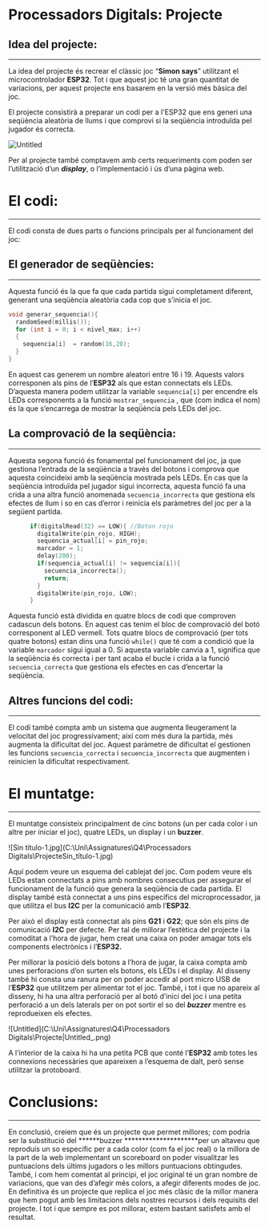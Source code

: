 # Processadors Digitals: Projecte

## Idea del projecte:

---

La idea del projecte és recrear el clàssic joc “******************************Simon says******************************” utilitzant el microcontrolador **********ESP32**********.
Tot i que aquest joc té una gran quantitat de variacions, per aquest projecte ens basarem en la versió més bàsica del joc.

El projecte consistirà a preparar un codi per a l'ESP32 que ens generi una seqüència aleatòria de llums i que comprovi si la seqüència introduïda pel jugador és correcta.

![Untitled]([Pinyazo/Processadors_Digitals_Projecte/Untitled.png](https://github.com/Pinyazo16/Processadors_Digitals_Projecte/blob/main/Pinyazo/Processadors_Digitals_Projecte/Untitled.png))

Per al projecte també comptavem amb certs requeriments com poden ser l’utilització d’un *******display*******, o l’implementació i ús d’una pàgina web.

# El codi:

---

El codi consta de dues parts o funcions principals per al funcionament del joc: 

## El generador de seqüències:

---

Aquesta funció és la que fa que cada partida sigui completament diferent, generant una seqüència aleatòria cada cop que s’inicia el joc.

```cpp
void generar_sequencia(){ 
  randomSeed(millis());
  for (int i = 0; i < nivel_max; i++)
  {
    sequencia[i]  = random(16,20); 
  }
}
```

En aquest cas generem un nombre aleatori entre $16$ i $19$. Aquests valors corresponen als pins de l’**********ESP32********** als que estan connectats els LEDs. D’aquesta manera podem utilitzar la variable `sequencia[i]` per encendre els LEDs corresponents a la funció `mostrar_sequencia` , que (com indica el nom) és la que s’encarrega de mostrar la seqüència pels LEDs del joc.

## La comprovació de la seqüència:

---

Aquesta segona funció és fonamental pel funcionament del joc, ja que gestiona l’entrada de la seqüència a través del botons i comprova que aquesta coincideixi amb la seqüència mostrada pels LEDs. 
En cas que la seqüència introduïda pel jugador sigui incorrecta, aquesta funció fa una crida a una altra funció anomenada `secuencia_incorrecta` que gestiona els efectes de llum i so en cas d’error i reinicia els paràmetres del joc per a la següent partida.

```cpp
      if(digitalRead(32) == LOW){ //Boton rojo
        digitalWrite(pin_rojo, HIGH);   
        sequencia_actual[i] = pin_rojo;
        marcador = 1;
        delay(200);
        if(sequencia_actual[i] != sequencia[i]){
          secuencia_incorrecta();
          return;
        }
        digitalWrite(pin_rojo, LOW);
      }
```

Aquesta funció està dividida en quatre blocs de codi que comproven cadascun dels botons. En aquest cas tenim el bloc de comprovació del botó corresponent al LED vermell.
Tots quatre blocs de comprovació (per tots quatre botons) estan dins una funció `while()` que té com a condició que la variable `marcador` sigui igual a $0$. Si aquesta variable canvia a $1$, significa que la seqüència és correcta i per tant acaba el bucle i crida a la funció `secuencia_correcta` que gestiona els efectes en cas d’encertar la seqüència.

## Altres funcions del codi:

---

El codi també compta amb un sistema que augmenta lleugerament la velocitat del joc progressivament; així com més dura la partida, més augmenta la dificultat del joc. Aquest paràmetre de dificultat el gestionen les funcions `secuencia_correcta` i `secuencia_incorrecta` que augmenten i reinicien la dificultat respectivament.

# El muntatge:

---

El muntatge consisteix principalment de cinc botons (un per cada color i un altre per iniciar el joc), quatre LEDs, un display i un ******buzzer******.

![Sin título-1.jpg](C:\Uni\Assignatures\Q4\Processadors Digitals\ProjecteSin_título-1.jpg)

Aquí podem veure un esquema del cablejat del joc. Com podem veure els LEDs estan connectats a pins amb nombres consecutius per assegurar el funcionament de la funció que genera la seqüència de cada partida.
El display també està connectat a uns pins específics del microprocessador, ja que utilitza el bus **I2C** per la comunicació amb l’**********ESP32**********.

Per això el display està connectat als pins ******G21****** i ******G22******; que són els pins de comunicació ******I2C****** per defecte.
Per tal de millorar l’estètica del projecte i la comoditat a l’hora de jugar, hem creat una caixa on poder amagar tots els components electrònics i l’**********ESP32.**********

Per millorar la posició dels botons a l’hora de jugar, la caixa compta amb unes perforacions d’on surten els botons, els LEDs i el display.
Al disseny també hi consta una ranura per on poder accedir al port micro USB de l’**ESP32** que utilitzem per alimentar tot el joc.
També, i tot i que no apareix al disseny, hi ha una altra perforació per al botó d’inici del joc i una petita perforació a un dels laterals per on pot sortir el so del ***************************buzzer*************************** mentre es reprodueixen els efectes. 

![Untitled](C:\Uni\Assignatures\Q4\Processadors Digitals\Projecte|Untitled_.png)

A l’interior de la caixa hi ha una petita PCB que conté l’**********ESP32********** amb totes les connexions necessàries que apareixen a l’esquema de dalt, però sense utilitzar la protoboard.

# Conclusions:

---

En conclusió, creiem que és un projecte que permet millores; com podria ser la substitució del ******buzzer *********************per un altaveu que reproduís un so específic per a cada color (com fa el joc real) o la millora de la part de la web implementant un scoreboard on poder visualitzar les puntuacions dels últims jugadors o les millors puntuacions obtingudes.
També, i com hem comentat al principi, el joc original té un gran nombre de variacions, que van des d’afegir més colors, a afegir diferents modes de joc.
En definitiva és un projecte que replica el joc més clàsic de la millor manera que hem pogut amb les limitacions dels nostres recursos i dels requisits del projecte. I tot i que sempre es pot millorar, estem bastant satisfets amb el resultat.
